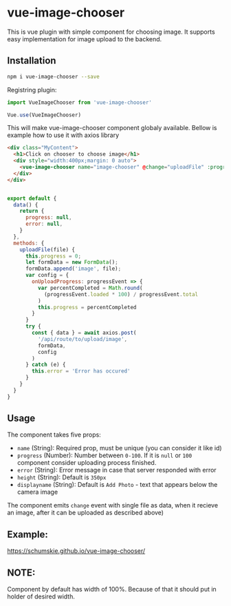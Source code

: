 # vue-image-chooser
This is vue plugin with simple component for choosing image. It supports easy implementation for image upload to the backend.


## Installation

```sh
npm i vue-image-chooser --save
```

Registring plugin:

```js
import VueImageChooser from 'vue-image-chooser'

Vue.use(VueImageChooser)
```
This will make vue-image-chooser component globaly available. Bellow is example how to use it with axios library
```html
<div class="MyContent">
  <h1>Click on chooser to choose image</h1>
  <div style="width:400px;margin: 0 auto">
    <vue-image-chooser name="image-chooser" @change="uploadFile" :progress="progress" :error="error"/>
  </div>
</div>
```

```js

export default {
  data() {
    return {
      progress: null,
      error: null,
    }
  },
  methods: {
    uploadFile(file) {
      this.progress = 0;
      let formData = new FormData();
      formData.append('image', file);
      var config = {
        onUploadProgress: progressEvent => {
          var percentCompleted = Math.round(
            (progressEvent.loaded * 100) / progressEvent.total
          )
          this.progress = percentCompleted
        }
      }
      try {
        const { data } = await axios.post(
          '/api/route/to/upload/image',
          formData,
          config
        )
      } catch (e) {
        this.error = 'Error has occured'
      }
    }
  }
}
```

## Usage

The component takes five props:

- `name` (String): Required prop, must be unique (you can consider it like id)
- `progress` (Number): Number between `0-100`. If it is `null` or `100` component consider uploading process finished.
- `error` (String): Error message in case that server responded with error
- `height` (String): Default is `350px`
- `displayname` (String): Default is `Add Photo` - text that appears below the camera image

The component emits `change` event with single file as data, when it recieve an image, after it can be uploaded as described above)

## Example:
https://schumskie.github.io/vue-image-chooser/

## NOTE:
Component by default has width of 100%. Because of that it should put in holder of desired width. 
